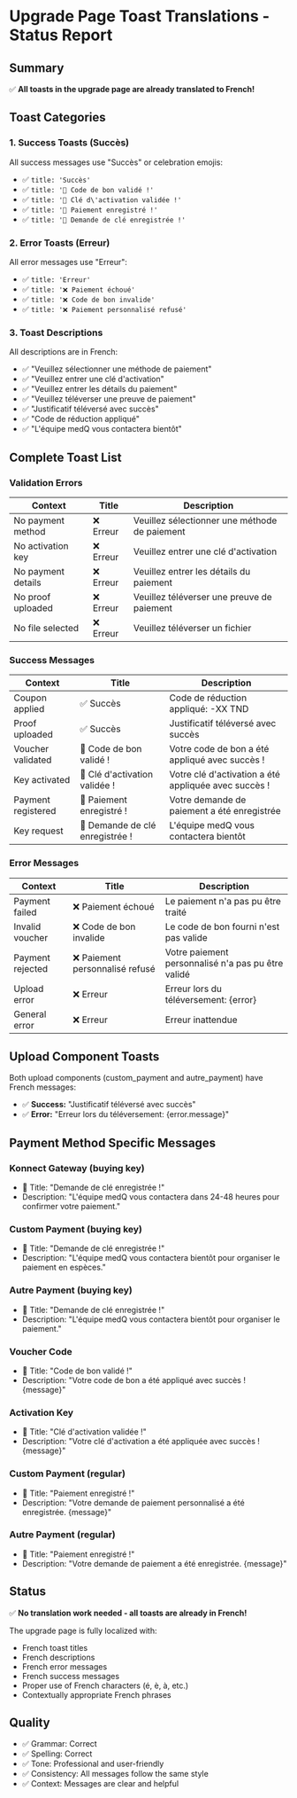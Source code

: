 # Upgrade Page Toast Translations - Status Report

## Summary

✅ **All toasts in the upgrade page are already translated to French!**

## Toast Categories

### 1. Success Toasts (Succès)
All success messages use "Succès" or celebration emojis:
- ✅ `title: 'Succès'`
- ✅ `title: '🎉 Code de bon validé !'`
- ✅ `title: '🎉 Clé d\'activation validée !'`
- ✅ `title: '🎉 Paiement enregistré !'`
- ✅ `title: '🎉 Demande de clé enregistrée !'`

### 2. Error Toasts (Erreur)
All error messages use "Erreur":
- ✅ `title: 'Erreur'`
- ✅ `title: '❌ Paiement échoué'`
- ✅ `title: '❌ Code de bon invalide'`
- ✅ `title: '❌ Paiement personnalisé refusé'`

### 3. Toast Descriptions
All descriptions are in French:
- ✅ "Veuillez sélectionner une méthode de paiement"
- ✅ "Veuillez entrer une clé d'activation"
- ✅ "Veuillez entrer les détails du paiement"
- ✅ "Veuillez téléverser une preuve de paiement"
- ✅ "Justificatif téléversé avec succès"
- ✅ "Code de réduction appliqué"
- ✅ "L'équipe medQ vous contactera bientôt"

## Complete Toast List

### Validation Errors
| Context | Title | Description |
|---------|-------|-------------|
| No payment method | ❌ Erreur | Veuillez sélectionner une méthode de paiement |
| No activation key | ❌ Erreur | Veuillez entrer une clé d'activation |
| No payment details | ❌ Erreur | Veuillez entrer les détails du paiement |
| No proof uploaded | ❌ Erreur | Veuillez téléverser une preuve de paiement |
| No file selected | ❌ Erreur | Veuillez téléverser un fichier |

### Success Messages
| Context | Title | Description |
|---------|-------|-------------|
| Coupon applied | ✅ Succès | Code de réduction appliqué: -XX TND |
| Proof uploaded | ✅ Succès | Justificatif téléversé avec succès |
| Voucher validated | 🎉 Code de bon validé ! | Votre code de bon a été appliqué avec succès ! |
| Key activated | 🎉 Clé d'activation validée ! | Votre clé d'activation a été appliquée avec succès ! |
| Payment registered | 🎉 Paiement enregistré ! | Votre demande de paiement a été enregistrée |
| Key request | 🎉 Demande de clé enregistrée ! | L'équipe medQ vous contactera bientôt |

### Error Messages
| Context | Title | Description |
|---------|-------|-------------|
| Payment failed | ❌ Paiement échoué | Le paiement n'a pas pu être traité |
| Invalid voucher | ❌ Code de bon invalide | Le code de bon fourni n'est pas valide |
| Payment rejected | ❌ Paiement personnalisé refusé | Votre paiement personnalisé n'a pas pu être validé |
| Upload error | ❌ Erreur | Erreur lors du téléversement: {error} |
| General error | ❌ Erreur | Erreur inattendue |

## Upload Component Toasts
Both upload components (custom_payment and autre_payment) have French messages:
- ✅ **Success:** "Justificatif téléversé avec succès"
- ✅ **Error:** "Erreur lors du téléversement: {error.message}"

## Payment Method Specific Messages

### Konnect Gateway (buying key)
- 🎉 Title: "Demande de clé enregistrée !"
- Description: "L'équipe medQ vous contactera dans 24-48 heures pour confirmer votre paiement."

### Custom Payment (buying key)
- 🎉 Title: "Demande de clé enregistrée !"
- Description: "L'équipe medQ vous contactera bientôt pour organiser le paiement en espèces."

### Autre Payment (buying key)
- 🎉 Title: "Demande de clé enregistrée !"
- Description: "L'équipe medQ vous contactera bientôt pour organiser le paiement."

### Voucher Code
- 🎉 Title: "Code de bon validé !"
- Description: "Votre code de bon a été appliqué avec succès ! {message}"

### Activation Key
- 🎉 Title: "Clé d'activation validée !"
- Description: "Votre clé d'activation a été appliquée avec succès ! {message}"

### Custom Payment (regular)
- 🎉 Title: "Paiement enregistré !"
- Description: "Votre demande de paiement personnalisé a été enregistrée. {message}"

### Autre Payment (regular)
- 🎉 Title: "Paiement enregistré !"
- Description: "Votre demande de paiement a été enregistrée. {message}"

## Status

✅ **No translation work needed - all toasts are already in French!**

The upgrade page is fully localized with:
- French toast titles
- French descriptions
- French error messages
- French success messages
- Proper use of French characters (é, è, à, etc.)
- Contextually appropriate French phrases

## Quality
- ✅ Grammar: Correct
- ✅ Spelling: Correct
- ✅ Tone: Professional and user-friendly
- ✅ Consistency: All messages follow the same style
- ✅ Context: Messages are clear and helpful
